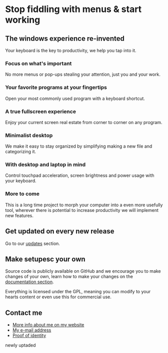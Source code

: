 # Stop fiddling with menus & start working

## The windows experience re-invented

Your keyboard is the key to productivity, we help you tap into it.

### Focus on what's important

No more menus or pop-ups stealing your attention, just you and your work.

### Your favorite programs at your fingertips

Open your most commonly used program with a keyboard shortcut.

### A true fullscreen experience

Enjoy your current screen real estate from corner to corner on any program.

### Minimalist desktop

We make it easy to stay organized by simplifying making a new file and categorizing it.

### With desktop and laptop in mind

Control touchpad acceleration, screen brightness and power usage with your keyboard.

### More to come

This is a long time project to morph your computer into a even more usefully tool, wherever there is potential to increase productivity we will implement new features.

## Get updated on every new release

Go to our [updates](https://alex-esc.github.io/getsetupesc/update.html) section.

## Make setupesc your own

Source code is publicly available on GitHub and we encourage you to make changes of your own, learn how to make your changes on the [documentation section](https://alex-esc.github.io/getsetupesc/documentation/wiki.html).

Everything is licensed under the GPL, meaning you can modify to your hearts content or even use this for commercial use.

## Contact me

* [More info about me on my website](https://alex-esc.github.io/)
* [My e-mail address](https://alex-esc.github.io/contact)
* [Proof of identity](https://alex-esc.github.io/keybase.txt)

newly uptaded
